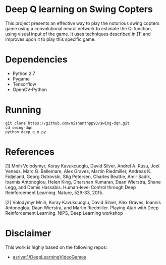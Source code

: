 
# Deep Q learning on Swing Copters
This project presents an effective way to play the notorious swing copters game using a convolutional neural network 
to estimate the Q-function, using visual input of the game. It uses techniques described in [1] and improves
upon it to play this specific game. 

# Dependencies
* Python 2.7
* Pygame
* Tensorflow
* OpenCV-Python

# Running
```
git clone https://github.com/nishanthpp93/swing-dqn.git
cd swing-dqn
python deep_q_n.py
```

# References
[1] Mnih Volodymyr, Koray Kavukcuoglu, David Silver, Andrei A. Rusu, Joel Veness, Marc G. Bellemare, Alex Graves, 
Martin Riedmiller, Andreas K. Fidjeland, Georg Ostrovski, Stig Petersen, Charles Beattie, Amir Sadik, Ioannis 
Antonoglou, Helen King, Dharshan Kumaran, Daan Wierstra, Shane Legg, and Demis Hassabis. Human-level Control 
through Deep Reinforcement Learning. Nature, 529-33, 2015.

[2] Volodymyr Mnih, Koray Kavukcuoglu, David Silver, Alex Graves, Ioannis Antonoglou, Daan Wierstra, and Martin 
Riedmiller. Playing Atari with Deep Reinforcement Learning. NIPS, Deep Learning workshop

# Disclaimer

This work is highly based on the following repos:

* [asrivat1/DeepLearningVideoGames](https://github.com/asrivat1/DeepLearningVideoGames)
